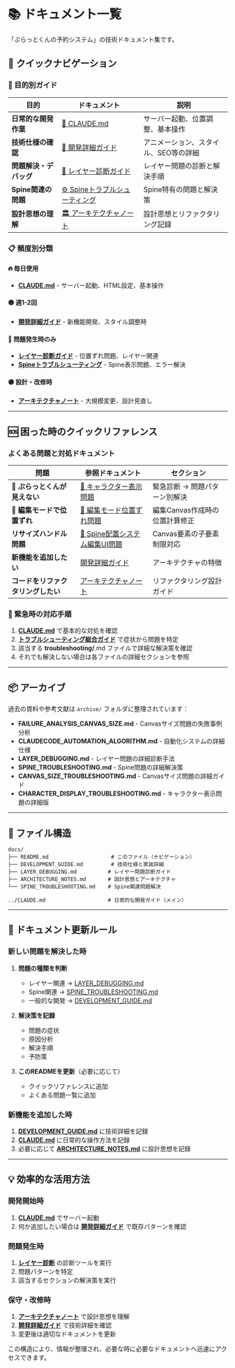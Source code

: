 # 📚 ドキュメント一覧

「ぷらっとくんの予約システム」の技術ドキュメント集です。

## 🚀 クイックナビゲーション

### 🎯 目的別ガイド

| 目的 | ドキュメント | 説明 |
|------|-------------|------|
| **日常的な開発作業** | [📘 CLAUDE.md](../CLAUDE.md) | サーバー起動、位置調整、基本操作 |
| **技術仕様の確認** | [📖 開発詳細ガイド](./DEVELOPMENT_GUIDE.md) | アニメーション、スタイル、SEO等の詳細 |
| **問題解決・デバッグ** | [🔧 レイヤー診断ガイド](./LAYER_DEBUGGING.md) | レイヤー問題の診断と解決手順 |
| **Spine関連の問題** | [⚙️ Spineトラブルシューティング](./SPINE_TROUBLESHOOTING.md) | Spine特有の問題と解決策 |
| **設計思想の理解** | [🏛️ アーキテクチャノート](./ARCHITECTURE_NOTES.md) | 設計思想とリファクタリング記録 |

### 📋 頻度別分類

#### 🔥 毎日使用
- **[CLAUDE.md](../CLAUDE.md)** - サーバー起動、HTML設定、基本操作

#### 🟡 週1-2回
- **[開発詳細ガイド](./DEVELOPMENT_GUIDE.md)** - 新機能開発、スタイル調整時

#### 🔵 問題発生時のみ
- **[レイヤー診断ガイド](./LAYER_DEBUGGING.md)** - 位置ずれ問題、レイヤー関連
- **[Spineトラブルシューティング](./SPINE_TROUBLESHOOTING.md)** - Spine表示問題、エラー解決

#### 🟣 設計・改修時
- **[アーキテクチャノート](./ARCHITECTURE_NOTES.md)** - 大規模変更、設計見直し

---

## 🆘 困った時のクイックリファレンス

### よくある問題と対処ドキュメント

| 問題 | 参照ドキュメント | セクション |
|------|----------------|-----------|
| **🚨 ぷらっとくんが見えない** | [🎯 キャラクター表示問題](./troubleshooting/キャラクター表示問題.md) | 緊急診断 → 問題パターン別解決 |
| **🚨 編集モードで位置ずれ** | [📐 編集モード位置ずれ問題](./troubleshooting/編集モード位置ずれ問題.md) | 編集Canvas作成時の位置計算修正 |
| **リサイズハンドル問題** | [🎯 Spine配置システム編集UI問題](./troubleshooting/Spine配置システム編集UI問題.md) | Canvas要素の子要素制限対応 |
| **新機能を追加したい** | [開発詳細ガイド](./DEVELOPMENT_GUIDE.md) | アーキテクチャの特徴 |
| **コードをリファクタリングしたい** | [アーキテクチャノート](./ARCHITECTURE_NOTES.md) | リファクタリング設計ガイド |

### 🚀 緊急時の対応手順

1. **[CLAUDE.md](../CLAUDE.md)** で基本的な対処を確認
2. **[トラブルシューティング総合ガイド](./_TROUBLESHOOTING.md)** で症状から問題を特定
3. 該当する **troubleshooting/**.md ファイルで詳細な解決策を確認
4. それでも解決しない場合は各ファイルの詳細セクションを参照

---

## 📦 アーカイブ

過去の資料や参考文献は `archive/` フォルダに整理されています：

- **FAILURE_ANALYSIS_CANVAS_SIZE.md** - Canvasサイズ問題の失敗事例分析
- **CLAUDECODE_AUTOMATION_ALGORITHM.md** - 自動化システムの詳細仕様
- **LAYER_DEBUGGING.md** - レイヤー問題の詳細診断手法
- **SPINE_TROUBLESHOOTING.md** - Spine問題の詳細解決策
- **CANVAS_SIZE_TROUBLESHOOTING.md** - Canvasサイズ問題の詳細ガイド
- **CHARACTER_DISPLAY_TROUBLESHOOTING.md** - キャラクター表示問題の詳細版

---

## 📁 ファイル構造

```
docs/
├── README.md                    # このファイル（ナビゲーション）
├── DEVELOPMENT_GUIDE.md         # 技術仕様と実装詳細
├── LAYER_DEBUGGING.md          # レイヤー問題診断ガイド
├── ARCHITECTURE_NOTES.md       # 設計思想とアーキテクチャ
└── SPINE_TROUBLESHOOTING.md    # Spine関連問題解決

../CLAUDE.md                    # 日常的な開発ガイド（メイン）
```

---

## 🔄 ドキュメント更新ルール

### 新しい問題を解決した時
1. **問題の種類を判断**
   - レイヤー関連 → [LAYER_DEBUGGING.md](./LAYER_DEBUGGING.md)
   - Spine関連 → [SPINE_TROUBLESHOOTING.md](./SPINE_TROUBLESHOOTING.md)
   - 一般的な開発 → [DEVELOPMENT_GUIDE.md](./DEVELOPMENT_GUIDE.md)

2. **解決策を記録**
   - 問題の症状
   - 原因分析
   - 解決手順
   - 予防策

3. **このREADMEを更新**（必要に応じて）
   - クイックリファレンスに追加
   - よくある問題一覧に追加

### 新機能を追加した時
1. **[DEVELOPMENT_GUIDE.md](./DEVELOPMENT_GUIDE.md)** に技術詳細を記録
2. **[CLAUDE.md](../CLAUDE.md)** に日常的な操作方法を記録
3. 必要に応じて **[ARCHITECTURE_NOTES.md](./ARCHITECTURE_NOTES.md)** に設計思想を記録

---

## 💡 効率的な活用方法

### 開発開始時
1. **[CLAUDE.md](../CLAUDE.md)** でサーバー起動
2. 何か追加したい場合は **[開発詳細ガイド](./DEVELOPMENT_GUIDE.md)** で既存パターンを確認

### 問題発生時
1. **[レイヤー診断](./LAYER_DEBUGGING.md)** の診断ツールを実行
2. 問題パターンを特定
3. 該当するセクションの解決策を実行

### 保守・改修時
1. **[アーキテクチャノート](./ARCHITECTURE_NOTES.md)** で設計思想を理解
2. **[開発詳細ガイド](./DEVELOPMENT_GUIDE.md)** で技術詳細を確認
3. 変更後は適切なドキュメントを更新

この構造により、情報が整理され、必要な時に必要なドキュメントへ迅速にアクセスできます。